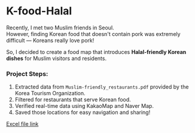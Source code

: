 # K-food-Halal

Recently, I met two Muslim friends in Seoul.  
However, finding Korean food that doesn't contain pork was extremely difficult — Koreans really love pork!

So, I decided to create a food map that introduces **Halal-friendly Korean dishes** for Muslim visitors and residents.

### Project Steps:
1. Extracted data from `Muslim-friendly_restaurants.pdf` provided by the Korea Tourism Organization.
2. Filtered for restaurants that serve Korean food.
3. Verified real-time data using KakaoMap and Naver Map.
4. Saved those locations for easy navigation and sharing!

[Excel file link](https://docs.google.com/spreadsheets/d/1_UkUHRZHDNqiU9WwyhIj-04QXdnQ12RceHXBqCNCpII/edit?usp=sharing)
